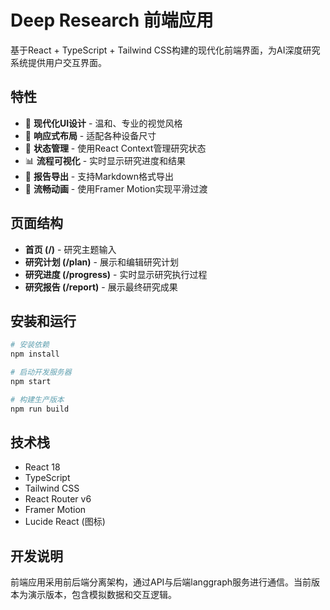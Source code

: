 # Deep Research 前端应用

基于React + TypeScript + Tailwind CSS构建的现代化前端界面，为AI深度研究系统提供用户交互界面。

## 特性

- 🎨 **现代化UI设计** - 温和、专业的视觉风格
- 📱 **响应式布局** - 适配各种设备尺寸
- 🔄 **状态管理** - 使用React Context管理研究状态
- 📊 **流程可视化** - 实时显示研究进度和结果
- 📄 **报告导出** - 支持Markdown格式导出
- 🚀 **流畅动画** - 使用Framer Motion实现平滑过渡

## 页面结构

- **首页 (/)** - 研究主题输入
- **研究计划 (/plan)** - 展示和编辑研究计划
- **研究进度 (/progress)** - 实时显示研究执行过程
- **研究报告 (/report)** - 展示最终研究成果

## 安装和运行

```bash
# 安装依赖
npm install

# 启动开发服务器
npm start

# 构建生产版本
npm run build
```

## 技术栈

- React 18
- TypeScript
- Tailwind CSS
- React Router v6
- Framer Motion
- Lucide React (图标)

## 开发说明

前端应用采用前后端分离架构，通过API与后端langgraph服务进行通信。当前版本为演示版本，包含模拟数据和交互逻辑。